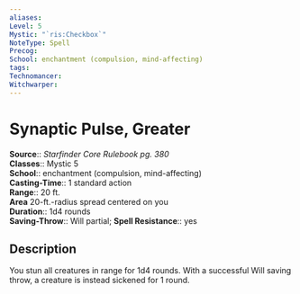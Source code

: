 ```yaml
---
aliases: 
Level: 5
Mystic: "`ris:Checkbox`"
NoteType: Spell
Precog: 
School: enchantment (compulsion, mind-affecting) 
tags: 
Technomancer: 
Witchwarper: 
---
```


# Synaptic Pulse, Greater

**Source**:: _Starfinder Core Rulebook pg. 380_  
**Classes**:: Mystic 5  
**School**:: enchantment (compulsion, mind-affecting)  
**Casting-Time**:: 1 standard action  
**Range**:: 20 ft.  
**Area** 20-ft.-radius spread centered on you  
**Duration**:: 1d4 rounds  
**Saving-Throw**:: Will partial;
**Spell Resistance**:: yes

## Description

You stun all creatures in range for 1d4 rounds. With a successful Will saving throw, a creature is instead sickened for 1 round.
